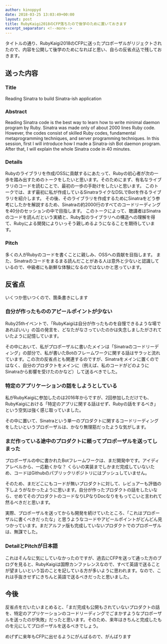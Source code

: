 ```yaml
---
author: kinoppyd
date: 2018-03-25 13:03:49+00:00
layout: post
title: RubyKaigi2018のCFP落ちたので後学のために置いておきます
excerpt_separator: <!--more-->
---
```


タイトルの通り、RubyKaigi2018のCFPに送ったプロポーザルがリジェクトされたので、内容を公開して後学のためになればと思い、自らの反省点込で残しておきます。


## 送った内容




### Title


Reading Sinatra to build Sinatra-ish application


### Abstract


Reading Sinatra code is the best way to learn how to write minimal daemon program by Ruby.
Sinatra was made only of about 2000 lines Ruby code. However, the codes consist of skilled Ruby codes, fundamental metaprogramming techniques, and server programming techniques.
In this session, first I will introduce how I made a Sinatra-ish Bot daemon program. After that, I will explain the whole Sinatra code in 40 minutes.


### Details


Rubyのライブラリを作成/OSSに貢献するにあたって、Rubyの初心者が次の一歩を踏み出すためのトークをしたいと思います。そのためにまず、有名なライブラリのコードを読むことで、最初の一歩の手助けをしたいと思います。
このトークでは、まず最初に私が作成しているSinatraライクなDSLでBotを作るライブラリを紹介します。
その後、そのライブラリを作成するためにSinatraをどう参考にしたかを解説するため、Sinatraの約2000行のすべてのコードリーディングを40分のセッションの中で目指します。
このトークによって、聴講者はSinatraのコードを読んだという実績と、Ruby製のライブラリへの構造への理解を得て、Rubyによる開発によりいっそう親しめるようになることを期待しています。


### Pitch


多くの人がRubyのコードを書くことに親しみ、OSSへの貢献を目指します。
また、Sinatraのコードをまるまる読んだことがある人は意外と少ないと認識しているので、中級者にも新鮮な体験になるのではないかと思っています。


## 反省点


いくつか思いつくので、箇条書きにします


### 自分が作ったもののアピールポイントが少ない


Ruby25thイベントで、「RubyKaigiは自分が作ったものを自慢できるような場であればいい」の旨の発言を、どなたがなさっていたのかは失念しましたがされていたように記憶しています。

その中において、私がプロポーザルに書いたメインは「Sinatraのコードリーディング」の部分で、私が書いたBotのフレームワークに関する話はサラッと流れています。この次の反省点とも関連するのですが、Sinatraをメインに置くのではなく、自分のプロダクトをメインに（例えば、私のコードがどのようにSinatraから影響を受けたのかなど）して送るべきでした。


### 特定のアプリケーションの話をしようとしている


私がRubyKaigiに参加したのは2016年からですが、2回参加しただけでも、RubyKaigiにおける「特定のアプリに関する話はせず、Rubyの話をするべき」という空気は強く感じ取っていました。

その中に置いて、Sinatraという単一のプロダクトに関するコードリーディングをしたいというプロポーザルは、かなり無理筋だったような気がします。


### まだ作っている途中のプロダクトに頼ってプロポーザルを送ってしまった


プロポーザルの中に書かれたBotフレームワークは、まだ開発中です。アイディアレベルから、一応動くかな？ くらいの実装までしかまだ完成していないため、コードはGithubのパブリックリポジトリにはプッシュしていません。

そのため、まだどこにもコードが無いプロダクトに対して、レビュアーも評価の下しようがなかったように思います。自分が作ったプロダクトの話をしたいなら、せめてそのプロダクトのコードなりLPなりDocなりをもってこいと言われて然るべきだと思います。

実際、プロポーザルを送ってからも開発を続けていたところ、「これはプロポーザルに書くべきだったな」と思うようなコードやアピールポイントがどんどん見つかっています。まだアルファ版も完成していないプロダクトでのプロポーザルは、無謀でした。


### DetailとPitchが日本語


これはそんなに気にしていなかったのですが、過去にCFPを送って通った方のブログを見ると、RubyKaigiは国際カンファレンスなので、すべて英語で送ることが望ましいという旨のことを記している方が多いように思われます。なので、これは手抜きせずにきちんと英語で送るべきだったと思いました。


## 今後


反省点をだいたいまとめると、「まだ完成も公開もされていないプロダクトの話を、特定のアプリケーションのコードリーディングでごまかすようなプロポーザルを送ったのが失敗」だったと思います。そのため、来年はきちんと完成したものを元にしてプロポーザルを送るべきでしょう。

めげずに来年もCFPに出せるようにがんばるので、がんばります
